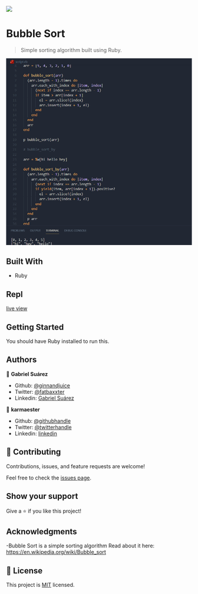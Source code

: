 ![](https://img.shields.io/badge/Microverse-blueviolet)

# Bubble Sort

> Simple sorting algorithm built using Ruby.

![screenshot](./screenshot.png)


## Built With

- Ruby

## Repl

[live view](https://repl.it/join/rsschgho-ginnlaiho)


## Getting Started

You should have Ruby installed to run this.



## Authors

👤 **Gabriel Suárez**

- Github: [@ginnandjuice](https://github.com/ginnandjuice)
- Twitter: [@fatbaxxter](https://twitter.com/fatbaxxter)
- Linkedin: [Gabriel Suárez](https://www.linkedin.com/in/gabriel-su%C3%A1rez-torres-85125a1ab/)



👤 **karmaester**

- Github: [@githubhandle](https://github.com/karmaester)
- Twitter: [@twitterhandle](https://twitter.com/karmaendlich)
- Linkedin: [linkedin](https://www.linkedin.com/in/khristian-rojas/)

## 🤝 Contributing

Contributions, issues, and feature requests are welcome!

Feel free to check the [issues page](https://github.com/karmaester/Bubble-Sort-with-Ruby/issues).

## Show your support

Give a ⭐️ if you like this project!

## Acknowledgments

-Bubble Sort is a simple sorting algorithm
Read about it here: https://en.wikipedia.org/wiki/Bubble_sort

## 📝 License

This project is [MIT](lic.url) licensed.
